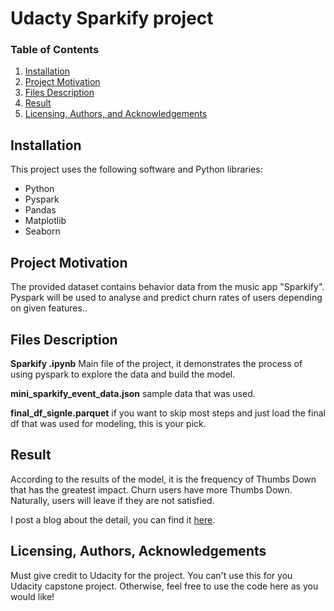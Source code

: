 # Udacty Sparkify project

### Table of Contents

1. [Installation](#installation)
2. [Project Motivation](#motivation)
3. [Files Description](#files)
4. [Result](#Result)
5. [Licensing, Authors, and Acknowledgements](#licensing)

## Installation <a name="installation"></a>

This project uses the following software and Python libraries:

- Python
- Pyspark
- Pandas
- Matplotlib
- Seaborn

## Project Motivation<a name="motivation"></a>

The provided dataset contains behavior data from the music app "Sparkify". Pyspark will be used to analyse and predict churn rates of users depending on given features..

## Files Description<a name="files"></a>

**Sparkify .ipynb** Main file of the project, it demonstrates the process of using pyspark to explore the data and build the model. 

**mini_sparkify_event_data.json** sample data that was used.

**final_df_signle.parquet** if you want to skip most steps and just load the final df that was used for modeling, this is your pick.



## Result

According to the results of the model, it is the frequency of Thumbs Down that has the greatest impact. Churn users have more Thumbs Down. Naturally, users will leave if they are not satisfied.

I post a blog about the detail, you can find it [here](https://medium.com/@fxzero/how-to-predict-user-churn-using-pyspark-fe25f6de1d7a).

## Licensing, Authors, Acknowledgements<a name="licensing"></a>

Must give credit to Udacity for the project. You can't use this for you Udacity capstone project. Otherwise, feel free to use the code here as you would like! 
